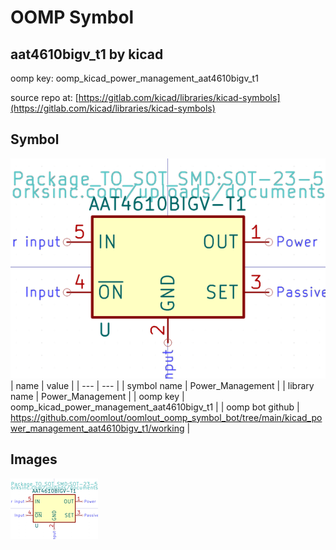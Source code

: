 # OOMP Symbol  
## aat4610bigv_t1  by kicad  
  
oomp key: oomp_kicad_power_management_aat4610bigv_t1  
  
source repo at: [https://gitlab.com/kicad/libraries/kicad-symbols](https://gitlab.com/kicad/libraries/kicad-symbols)  
## Symbol  
  
[![working.png](working_600.png)](working.png)  
| name | value | 
| --- | --- | 
| symbol name | Power_Management | 
| library name | Power_Management | 
| oomp key | oomp_kicad_power_management_aat4610bigv_t1 | 
| oomp bot github | https://github.com/oomlout/oomlout_oomp_symbol_bot/tree/main/kicad_power_management_aat4610bigv_t1/working | 
## Images  
  
[![working.png](working_140.png)](working.png)  
